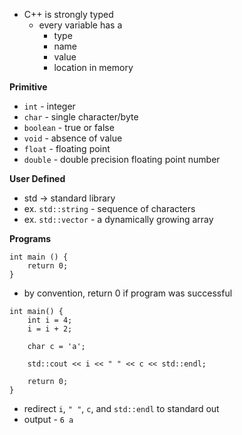 - C++ is strongly typed
	- every variable has a
		- type
		- name
		- value
		- location in memory

**Primitive**
- `int` - integer
- `char` - single character/byte
- `boolean` - true or false
- `void` - absence of value
- `float` - floating point
- `double` - double precision floating point number

**User Defined**
- std -> standard library
- ex. `std::string` - sequence of characters
- ex. `std::vector` - a dynamically growing array

**Programs**
```
int main () {
	return 0;
}
```
- by convention, return 0 if program was successful

```
int main() {
	int i = 4;
	i = i + 2;

	char c = 'a';

	std::cout << i << " " << c << std::endl;

	return 0;
}
```
- redirect `i`, `" "`, `c`, and `std::endl` to standard out
- output - `6 a`